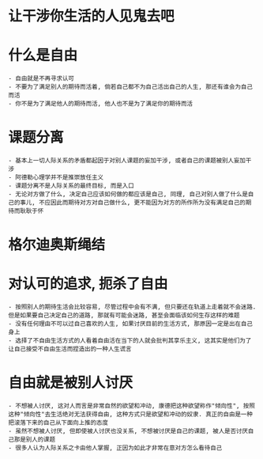 # 让干涉你生活的人见鬼去吧

# 什么是自由
    - 自由就是不再寻求认可
    - 不要为了满足别人的期待而活着, 倘若自己都不为自己活出自己的人生, 那还有谁会为自己而活
    - 你不是为了满足他人的期待而活, 他人也不是为了满足你的期待而活

# 课题分离
    - 基本上一切人际关系的矛盾都起因于对别人课题的妄加干涉, 或者自己的课题被别人妄加干涉
    - 阿德勒心理学并不是推崇放任主义
    - 课题分离不是人际关系的最终目标, 而是入口
    - 无论对方做了什么, 决定自己应该如何做的都应该是自己, 同理, 自己对别人做了什么是自己的事儿, 不应因此而期待对方对自己做什么, 更不能因为对方的所作所为没有满足自己的期待而耿耿于怀

# 格尔迪奥斯绳结

# 对认可的追求, 扼杀了自由
    - 按照别人的期待生活会比较容易, 尽管过程中会有不满, 但只要还在轨道上走着就不会迷路. 但是如果要自己决定自己的道路, 那就有可能会迷路, 甚至会面临该如何生存这样的难题
    - 没有任何理由不可以过自己喜欢的人生, 如果讨厌目前的生活方式, 那原因一定是出在自己身上
    - 选择了不自由生活方式的人看着自由活在当下的人就会批判其享乐主义, 这其实是他们为了让自己接受不自由生活而捏造出的一种人生谎言

# 自由就是被别人讨厌
    - 不想被人讨厌, 这对人而言是非常自然的欲望和冲动, 康德把这种欲望称作"倾向性", 按照这种"倾向性"去生活绝对无法获得自由, 这种方式只是欲望和冲动的奴隶. 真正的自由是一种把滚落下来的自己从下面向上推的态度
    - 虽然不想被人讨厌, 但即使被人讨厌也没关系, 不想被讨厌是自己的课题, 被人是否讨厌自己那是别人的课题
    - 很多人认为人际关系之卡由他人掌握, 正因为如此才非常在意对方怎么看待自己
